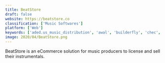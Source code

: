 ```yaml
---
title: BeatStore
draft: false 
website: https://beatstore.co
classification: ['Music Softwares']
platform: ['Web']
keywords: ['aded.us_music_distribution', 'awal', 'builderfly', 'chec', 'ducksell', 'gumroad', 'helium', 'instabuck', 'open_eshop', 'opencart', 'pixycart', 'sellfy', 'serendipity_by_spotify', 'shoplo', 'shoprocket', 'soundcloud', 'robora']
image: 2020/04/BeatStore.png
---
```

BeatStore is an eCommerce solution for music producers to license and sell their instrumentals.